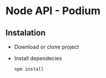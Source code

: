 # Node API - Podium
## Instalation
* Download or clone project
* Install dependecies

	```
	npm install
	```
